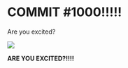 # COMMIT #1000!!!!!
Are you excited?

![](https://d.thebit.link/snip_20160607224834.png)

**ARE YOU EXCITED?!!!!**
